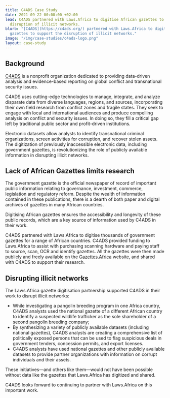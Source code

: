 ```yaml
---
title: C4ADS Case Study
date: 2021-09-22 00:00:00 +02:00
lead: C4ADS partnered with Laws.Africa to digitise African gazettes to support the
  disruption of illicit networks.
blurb: "[C4ADS](https://c4ads.org/) partnered with Laws.Africa to digitise African
  gazettes to support the disruption of illicit networks."
image: "/img/case-studies/c4ads-logo.png"
layout: case-study
---
```


## Background

[C4ADS](https://c4ads.org/) is a nonprofit organization dedicated to providing data-driven analysis and evidence-based reporting on global conflict and transnational security issues.

C4ADS uses cutting-edge technologies to manage, integrate, and analyze disparate data from diverse languages, regions, and sources, incorporating their own field research from conflict zones and fragile states. They seek to engage with local and international audiences and produce compelling analysis on conflict and security issues. In doing so, they fill a critical gap left by traditional public sector and profit-driven institutions.

Electronic datasets allow analysts to identify transnational criminal organizations, screen activities for corruption, and recover stolen assets. The digitization of previously inaccessible electronic data, including government gazettes, is revolutionizing the role of publicly available information in disrupting illicit networks.

## Lack of African Gazettes limits research

The government gazette is the official newspaper of record of important public information relating to governance, investment, commerce, legislation and regulatory reform. Despite the wealth of information contained in these publications, there is a dearth of both paper and digital archives of gazettes in many African countries. 

Digitising African gazettes ensures the accessibility and longevity of these public records, which are a key source of information used by C4ADS in their work. 

C4ADS partnered with Laws.Africa to digitise thousands of government gazettes for a range of African countries. C4ADS provided funding to Laws.Africa to assist with purchasing scanning hardware and paying staff to source, scan, OCR and identify gazettes. All the gazettes were then made publicly and freely available on the [Gazettes.Africa](https://gazettes.africa) website, and shared with C4ADS to support their research.

## Disrupting illicit networks

The Laws.Africa gazette digitisation partnership supported C4ADS in their work to disrupt illicit networks:

* While investigating a pangolin breeding program in one Africa country, C4ADS analysts used the national gazette of a different African country to identify a suspected wildlife trafficker as the sole shareholder of a second pangolin breeding company;
* By synthesizing a variety of publicly available datasets (including national gazettes), C4ADS analysts are creating a comprehensive list of politically exposed persons that can be used to flag suspicious deals in government tenders, concession permits, and export licenses.
* C4ADS analysts have used national gazettes and other publicly available datasets to provide partner organizations with information on corrupt individuals and their assets.

These initiatives—and others like them—would not have been possible without data like the gazettes that Laws.Africa has digitized and shared.

C4ADS looks forward to continuing to partner with Laws.Africa on this important work.
